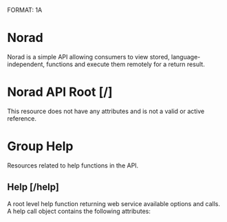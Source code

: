 FORMAT: 1A

# Norad
Norad is a simple API allowing consumers to view stored, language-independent, functions and execute them remotely for a return result.

# Norad API Root [/]
This resource does not have any attributes and is not a valid or active reference.


# Group Help
Resources related to help functions in the API.


## Help [/help]
A root level help function returning web service available options and calls.  A help call object contains the following attributes: